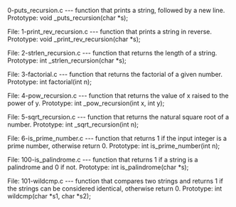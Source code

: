 0-puts_recursion.c --- function that prints a string, followed by a new line. Prototype: void _puts_recursion(char *s);

File: 1-print_rev_recursion.c --- function that prints a string in reverse. Prototype: void _print_rev_recursion(char *s);

File: 2-strlen_recursion.c --- function that returns the length of a string. Prototype: int _strlen_recursion(char *s);

File: 3-factorial.c --- function that returns the factorial of a given number. Prototype: int factorial(int n);

File: 4-pow_recursion.c --- function that returns the value of x raised to the power of y. Prototype: int _pow_recursion(int x, int y);

File: 5-sqrt_recursion.c --- function that returns the natural square root of a number. Prototype: int _sqrt_recursion(int n);

File: 6-is_prime_number.c --- function that returns 1 if the input integer is a prime number, otherwise return 0. Prototype: int is_prime_number(int n);

File: 100-is_palindrome.c --- function that returns 1 if a string is a palindrome and 0 if not. Prototype: int is_palindrome(char *s);

File: 101-wildcmp.c --- function that compares two strings and returns 1 if the strings can be considered identical, otherwise return 0. Prototype: int wildcmp(char *s1, char *s2);

